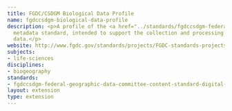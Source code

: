 ```yaml
---
title: FGDC/CSDGM Biological Data Profile
name: fgdccsdgm-biological-data-profile
description: <p>A profile of the <a href="../standards/fgdccsdgm-federal-geographic-data-committee-content-standard-digital-ge.html">FGDC/CSDGM</a>
  metadata standard, intended to support the collection and processing of biological
  data.</p>
website: http://www.fgdc.gov/standards/projects/FGDC-standards-projects/metadata/biometadata/biodatap.pdf
subjects:
- life-sciences
disciplines:
- biogeography
standards:
- fgdccsdgm-federal-geographic-data-committee-content-standard-digital-ge
layout: extension
type: extension
---
```


